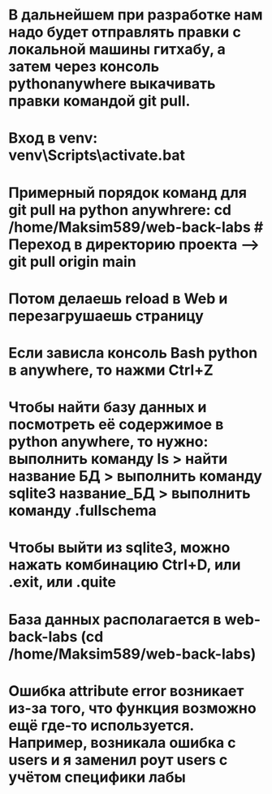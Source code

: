 # В дальнейшем при разработке нам надо будет отправлять правки с локальной машины гитхабу, а затем через консоль pythonanywhere выкачивать правки командой git pull.

# Вход в venv: venv\Scripts\activate.bat

# Примерный порядок команд для git pull на python anywhrere: cd /home/Maksim589/web-back-labs  # Переход в директорию проекта --> git pull origin main    

# Потом делаешь reload в Web и перезагрушаешь страницу

# Если зависла консоль Bash python в anywhere, то нажми Ctrl+Z

# Чтобы найти базу данных и посмотреть её содержимое в python anywhere, то нужно: выполнить команду ls > найти название БД > выполнить команду sqlite3 название_БД > выполнить команду .fullschema

# Чтобы выйти из sqlite3, можно нажать комбинацию Ctrl+D, или .exit, или .quite

# База данных располагается в web-back-labs (cd /home/Maksim589/web-back-labs)

# Ошибка attribute error возникает из-за того, что функция возможно ещё где-то используется. Например, возникала ошибка с users и я заменил роут users с учётом специфики лабы
